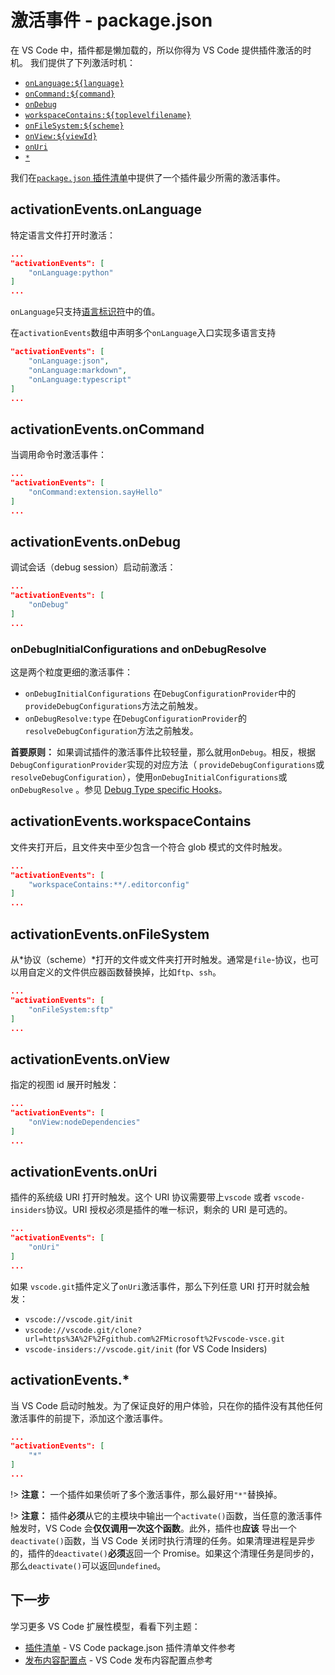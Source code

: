 # 激活事件 - package.json

在 VS Code 中，插件都是懒加载的，所以你得为 VS Code 提供插件激活的时机。 我们提供了下列激活时机：

- [`onLanguage:${language}`](extensibility-reference/activation-events#activationeventsonlanguage)
- [`onCommand:${command}`](extensibility-reference/activation-events#activationeventsoncommand)
- [`onDebug`](extensibility-reference/activation-events#activationeventsondebug)
- [`workspaceContains:${toplevelfilename}`](extensibility-reference/activation-events#activationeventsworkspacecontains)
- [`onFileSystem:${scheme}`](extensibility-reference/activation-events#activationeventsonfilesystem)
- [`onView:${viewId}`](extensibility-reference/activation-events#activationeventsonview)
- [`onUri`](extensibility-reference/activation-events#activationeventsonuri)
- [`*`](extensibility-reference/activation-events#activationevents)

我们在[`package.json` 插件清单](extensibility-reference/extension-manifest.md)中提供了一个插件最少所需的激活事件。

## activationEvents.onLanguage

特定语言文件打开时激活：

```json
...
"activationEvents": [
    "onLanguage:python"
]
...
```

`onLanguage`只支持[语言标识符](/docs/languages/identifiers.md)中的值。

在`activationEvents`数组中声明多个`onLanguage`入口实现多语言支持

```json
"activationEvents": [
    "onLanguage:json",
    "onLanguage:markdown",
    "onLanguage:typescript"
]
...
```

## activationEvents.onCommand

当调用命令时激活事件：

```json
...
"activationEvents": [
    "onCommand:extension.sayHello"
]
...
```

## activationEvents.onDebug

调试会话（debug session）启动前激活：

```json
...
"activationEvents": [
    "onDebug"
]
...
```

### onDebugInitialConfigurations and onDebugResolve

这是两个粒度更细的激活事件：

- `onDebugInitialConfigurations` 在`DebugConfigurationProvider`中的 `provideDebugConfigurations`方法之前触发。
- `onDebugResolve:type` 在`DebugConfigurationProvider`的`resolveDebugConfiguration`方法之前触发。

**首要原则：** 如果调试插件的激活事件比较轻量，那么就用`onDebug`。相反，根据`DebugConfigurationProvider`实现的对应方法（ `provideDebugConfigurations`或`resolveDebugConfiguration`），使用`onDebugInitialConfigurations`或`onDebugResolve` 。参见 [Debug Type specific Hooks](/docs/extensionAPI/api-debugging.md#debug-type-specific-hooks)。

## activationEvents.workspaceContains

文件夹打开后，且文件夹中至少包含一个符合 glob 模式的文件时触发。

```json
...
"activationEvents": [
    "workspaceContains:**/.editorconfig"
]
...
```

## activationEvents.onFileSystem

从*协议（scheme）*打开的文件或文件夹打开时触发。通常是`file`-协议，也可以用自定义的文件供应器函数替换掉，比如`ftp`、`ssh`。

```json
...
"activationEvents": [
    "onFileSystem:sftp"
]
...
```

## activationEvents.onView

指定的视图 id 展开时触发：

```json
...
"activationEvents": [
    "onView:nodeDependencies"
]
...
```

## activationEvents.onUri

插件的系统级 URI 打开时触发。这个 URI 协议需要带上`vscode` 或者 `vscode-insiders`协议。URI 授权必须是插件的唯一标识，剩余的 URI 是可选的。

```json
...
"activationEvents": [
    "onUri"
]
...
```

如果 `vscode.git`插件定义了`onUri`激活事件，那么下列任意 URI 打开时就会触发：

- `vscode://vscode.git/init`
- `vscode://vscode.git/clone?url=https%3A%2F%2Fgithub.com%2FMicrosoft%2Fvscode-vsce.git`
- `vscode-insiders://vscode.git/init` (for VS Code Insiders)

## activationEvents.\*

当 VS Code 启动时触发。为了保证良好的用户体验，只在你的插件没有其他任何激活事件的前提下，添加这个激活事件。

```json
...
"activationEvents": [
    "*"
]
...
```

!> **注意：** 一个插件如果侦听了多个激活事件，那么最好用`"*"`替换掉。

!> **注意：** 插件**必须**从它的主模块中输出一个`activate()`函数，当任意的激活事件触发时，VS Code 会**仅仅调用一次这个函数**。此外，插件也**应该** 导出一个`deactivate()`函数，当 VS Code 关闭时执行清理的任务。如果清理进程是异步的，插件的`deactivate()`**必须**返回一个 Promise。如果这个清理任务是同步的，那么`deactivate()`可以返回`undefined`。

## 下一步

学习更多 VS Code 扩展性模型，看看下列主题：

- [插件清单](/docs/extensionAPI/extension-manifest.md) - VS Code package.json 插件清单文件参考
- [发布内容配置点](/docs/extensionAPI/extension-points.md) - VS Code 发布内容配置点参考
